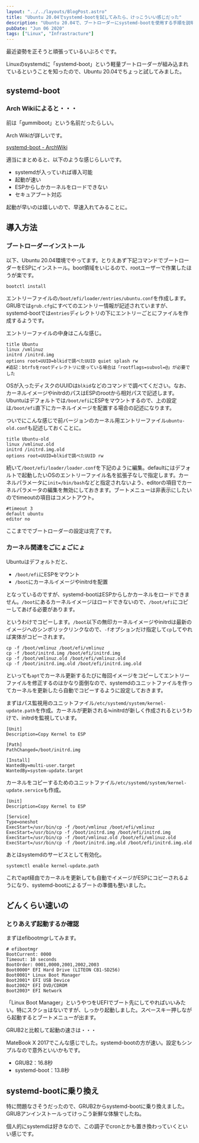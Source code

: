 ```yaml
---
layout: "../../layouts/BlogPost.astro"
title: "Ubuntu 20.04でsystemd-bootを試してみたら、けっこういい感じだった"
description: "Ubuntu 20.04で、ブートローダーにsystemd-bootを使用する手順を説明しています。"
pubDate: "Jun 06 2020"
tags: ["Linux", "Infrastracture"]
---
```


最近姿勢を正そうと頑張っているいぶろぐです。

Linuxのsystemdに「systemd-boot」という軽量ブートローダーが組み込まれているということを知ったので、Ubuntu 20.04でちょっと試してみました。

## systemd-boot

### Arch Wikiによると・・・

前は「gummiboot」という名前だったらしい。

Arch Wikiが詳しいです。

[systemd-boot - ArchWiki](https://wiki.archlinux.jp/index.php/Systemd-boot)

適当にまとめると、以下のような感じらしいです。

- systemdが入っていれば導入可能
- 起動が速い
- ESPからしかカーネルをロードできない
- セキュアブート対応

起動が早いのは嬉しいので、早速入れてみることに。

## 導入方法

### ブートローダーインストール

以下、Ubuntu 20.04環境でやってます。とりえあず下記コマンドでブートローダーをESPにインストール。boot領域をいじるので、rootユーザーで作業したほうが楽です。

```
bootctl install
```

エントリーファイルの`/boot/efi/loader/entries/ubuntu.conf`を作成します。GRUBでは`grub.cfg`にすべてのエントリー情報が記述されていますが、systemd-bootでは`entries`ディレクトリの下にエントリーごとにファイルを作成するようです。

エントリーファイルの中身はこんな感じ。

```
title Ubuntu
linux /vmlinuz
initrd /initrd.img
options root=UUID=blkidで調べたUUID quiet splash rw
#追記：btrfsをrootディレクトリに使っている場合は「rootflags=subvol=@」が必要でした
```

OSが入ったディスクのUUIDは`blkid`などのコマンドで調べてください。なお、カーネルイメージやinitrdのパスはESPのrootから相対パスで記述します。Ubuntuはデフォルトでは`/boot/efi`にESPをマウントするので、上の設定は`/boot/efi`直下にカーネルイメージを配置する場合の記述になります。

ついでにこんな感じで前バージョンのカーネル用エントリーファイル`ubuntu-old.conf`も記述しておくことに。

```
title Ubuntu-old
linux /vmlinuz.old
initrd /initrd.img.old
options root=UUID=blkidで調べたUUID rw
```

続いて`/boot/efi/loader/loader.conf`を下記のように編集。defaultにはデフォルトで起動したいOSのエントリーファイル名を拡張子なしで指定します。カーネルパラメータに`init=/bin/bash`などと指定されないよう、editorの項目でカーネルパラメータの編集を無効にしておきます。ブートメニューは非表示にしたいのでtimeoutの項目はコメントアウト。

```
#timeout 3
default ubuntu
editor no
```

ここまででブートローダーの設定は完了です。

### カーネル関連をごにょごにょ

Ubuntuはデフォルトだと、

- `/boot/efi`にESPをマウント
- `/boot`にカーネルイメージやinitrdを配置

となっているのですが、systemd-bootはESPからしかカーネルをロードできません。`/boot`にあるカーネルイメージはロードできないので、`/boot/efi`にコピーしてあげる必要があります。

というわけでコピーします。`/boot`以下の無印カーネルイメージやinitrdは最新のイメージへのシンボリックリンクなので、`-f`オプションだけ指定して`cp`してやれば実体がコピーされます。

```
cp -f /boot/vmlinuz /boot/efi/vmlinuz
cp -f /boot/initrd.img /boot/efi/initrd.img
cp -f /boot/vmlinuz.old /boot/efi/vmlinuz.old
cp -f /boot/initrd.img.old /boot/efi/initrd.img.old
```

といっても`apt`でカーネル更新するたびに毎回イメージをコピーしてエントリーファイルを修正するのはかなり面倒なので、systemdのユニットファイルを作ってカーネルを更新したら自動でコピーするように設定しておきます。

まずはパス監視用のユニットファイル`/etc/systemd/system/kernel-update.path`を作成。カーネルが更新される≒initrdが新しく作成されるというわけで、initrdを監視しています。

```
[Unit]
Description=Copy Kernel to ESP

[Path]
PathChanged=/boot/initrd.img

[Install]
WantedBy=multi-user.target
WantedBy=system-update.target
```

カーネルをコピーするためのユニットファイル`/etc/systemd/system/kernel-update.service`も作成。

```
[Unit]
Description=Copy Kernel to ESP

[Service]
Type=oneshot
ExecStart=/usr/bin/cp -f /boot/vmlinuz /boot/efi/vmlinuz
ExecStart=/usr/bin/cp -f /boot/initrd.img /boot/efi/initrd.img
ExecStart=/usr/bin/cp -f /boot/vmlinuz.old /boot/efi/vmlinuz.old
ExecStart=/usr/bin/cp -f /boot/initrd.img.old /boot/efi/initrd.img.old
```

あとはsystemdのサービスとして有効化。

```
systemctl enable kernel-update.path
```

これでapt経由でカーネルを更新しても自動でイメージがESPにコピーされるようになり、systemd-bootによるブートの準備も整いました。

## どんくらい速いの

### とりあえず起動するか確認

まずはefibootmgrしてみます。

```
# efibootmgr
BootCurrent: 0000
Timeout: 10 seconds
BootOrder: 0001,0000,2001,2002,2003
Boot0000* EFI Hard Drive (LITEON CB1-SD256)
Boot0001* Linux Boot Manager
Boot2001* EFI USB Device
Boot2002* EFI DVD/CDROM
Boot2003* EFI Network
```

「Linux Boot Manager」というやつをUEFIでブート先にしてやればいいみたい。特にスクショはないですが、しっかり起動しました。スペースキー押しながら起動するとブートメニューが出ます。

GRUB2と比較して起動の速さは・・・

MateBook X 2017でこんな感じでした。systemd-bootの方が速い。設定もシンプルなので意外といいかもです。

- GRUB2：16.8秒
- systemd-boot：13.8秒

## systemd-bootに乗り換え

特に問題なさそうだったので、GRUB2からsystemd-bootに乗り換えました。GRUBアンインストールってけっこう新鮮な体験でしたね。

個人的にsystemdは好きなので、この調子でcronとかも置き換わっていくといい感じです。